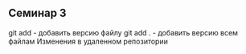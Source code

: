 ## Семинар 3
git add - добавить версию файлу
git add . - добавить версию всем файлам
Изменения в удаленном репозитории
